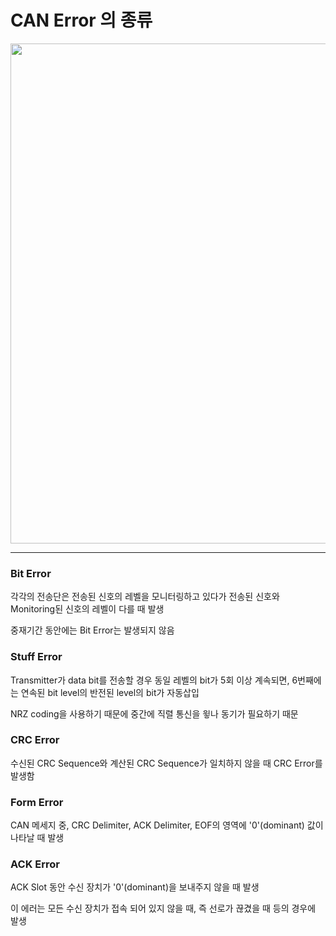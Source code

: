 # CAN Error 의 종류

<img src="https://github.com/yeoseojeong/Kyungshin-SW-Camp/assets/121150215/282d64fe-9af5-4e6c-827d-454f7d7366c5" width=800>

---

### Bit Error

각각의 전송단은 전송된 신호의 레벨을 모니터링하고 있다가 전송된 신호와 Monitoring된 신호의 레벨이 다를 때 발생

중재기간 동안에는 Bit Error는 발생되지 않음

### Stuff Error

Transmitter가 data bit를 전송할 경우 동일 레벨의 bit가 5회 이상 계속되면, 6번째에는 연속된 bit level의 반전된 level의 bit가 자동삽입

NRZ coding을 사용하기 때문에 중간에 직렬 통신을 윟나 동기가 필요하기 때문

### CRC Error

수신된 CRC Sequence와 계산된 CRC Sequence가 일치하지 않을 때 CRC Error를 발생함 

### Form Error

CAN 메세지 중, CRC Delimiter, ACK Delimiter, EOF의 영역에 '0'(dominant) 값이 나타날 때 발생

### ACK Error

ACK Slot 동안 수신 장치가 '0'(dominant)을 보내주지 않을 때 발생

이 에러는 모든 수신 장치가 접속 되어 있지 않을 때, 즉 선로가 끊겼을 때 등의 경우에 발생 

